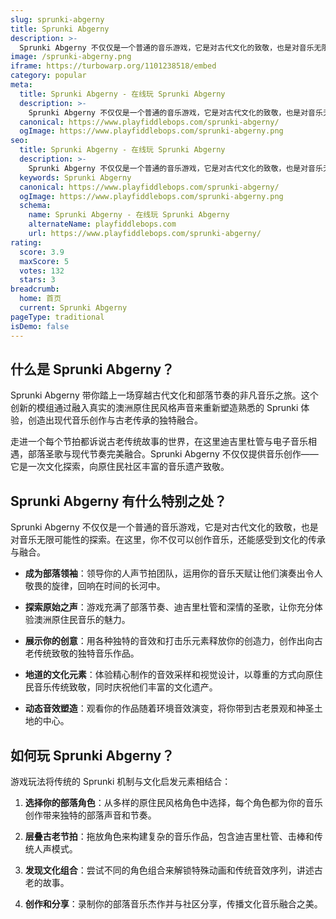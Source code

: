 ```yaml
---
slug: sprunki-abgerny
title: Sprunki Abgerny
description: >-
  Sprunki Abgerny 不仅仅是一个普通的音乐游戏，它是对古代文化的致敬，也是对音乐无限可能性的探索。在这里，你不仅可以创作音乐，还能感受到文化的传承与融合。
image: /sprunki-abgerny.png
iframe: https://turbowarp.org/1101238518/embed
category: popular
meta:
  title: Sprunki Abgerny - 在线玩 Sprunki Abgerny
  description: >-
    Sprunki Abgerny 不仅仅是一个普通的音乐游戏，它是对古代文化的致敬，也是对音乐无限可能性的探索。在这里，你不仅可以创作音乐，还能感受到文化的传承与融合。
  canonical: https://www.playfiddlebops.com/sprunki-abgerny/
  ogImage: https://www.playfiddlebops.com/sprunki-abgerny.png
seo:
  title: Sprunki Abgerny - 在线玩 Sprunki Abgerny
  description: >-
    Sprunki Abgerny 不仅仅是一个普通的音乐游戏，它是对古代文化的致敬，也是对音乐无限可能性的探索。在这里，你不仅可以创作音乐，还能感受到文化的传承与融合。
  keywords: Sprunki Abgerny
  canonical: https://www.playfiddlebops.com/sprunki-abgerny/
  ogImage: https://www.playfiddlebops.com/sprunki-abgerny.png
  schema:
    name: Sprunki Abgerny - 在线玩 Sprunki Abgerny
    alternateName: playfiddlebops.com
    url: https://www.playfiddlebops.com/sprunki-abgerny/
rating:
  score: 3.9
  maxScore: 5
  votes: 132
  stars: 3
breadcrumb:
  home: 首页
  current: Sprunki Abgerny
pageType: traditional
isDemo: false
---
```


## 什么是 Sprunki Abgerny？

Sprunki Abgerny 带你踏上一场穿越古代文化和部落节奏的非凡音乐之旅。这个创新的模组通过融入真实的澳洲原住民风格声音来重新塑造熟悉的 Sprunki 体验，创造出现代音乐创作与古老传承的独特融合。

走进一个每个节拍都诉说古老传统故事的世界，在这里迪吉里杜管与电子音乐相遇，部落圣歌与现代节奏完美融合。Sprunki Abgerny 不仅仅提供音乐创作——它是一次文化探索，向原住民社区丰富的音乐遗产致敬。

## Sprunki Abgerny 有什么特别之处？

Sprunki Abgerny 不仅仅是一个普通的音乐游戏，它是对古代文化的致敬，也是对音乐无限可能性的探索。在这里，你不仅可以创作音乐，还能感受到文化的传承与融合。

- **成为部落领袖**：领导你的人声节拍团队，运用你的音乐天赋让他们演奏出令人敬畏的旋律，回响在时间的长河中。

- **探索原始之声**：游戏充满了部落节奏、迪吉里杜管和深情的圣歌，让你充分体验澳洲原住民音乐的魅力。

- **展示你的创意**：用各种独特的音效和打击乐元素释放你的创造力，创作出向古老传统致敬的独特音乐作品。

- **地道的文化元素**：体验精心制作的音效采样和视觉设计，以尊重的方式向原住民音乐传统致敬，同时庆祝他们丰富的文化遗产。

- **动态音效塑造**：观看你的作品随着环境音效演变，将你带到古老景观和神圣土地的中心。

## 如何玩 Sprunki Abgerny？

游戏玩法将传统的 Sprunki 机制与文化启发元素相结合：

1. **选择你的部落角色**：从多样的原住民风格角色中选择，每个角色都为你的音乐创作带来独特的部落声音和节奏。

1. **层叠古老节拍**：拖放角色来构建复杂的音乐作品，包含迪吉里杜管、击棒和传统人声模式。

1. **发现文化组合**：尝试不同的角色组合来解锁特殊动画和传统音效序列，讲述古老的故事。

1. **创作和分享**：录制你的部落音乐杰作并与社区分享，传播文化音乐融合之美。